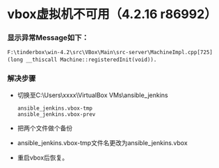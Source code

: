# vbox虚拟机不可用（4.2.16 r86992）

### 显示异常Message如下：

```
F:\tinderbox\win-4.2\src\VBox\Main\src-server\MachineImpl.cpp[725] (long __thiscall Machine::registeredInit(void)).　
```

### 解决步骤

- 切换至C:\Users\xxxx\VirtualBox VMs\ansible_jenkins

  ```
  ansible_jenkins.vbox-tmp
  ansible_jenkins.vbox-prev
  ```

- 把两个文件做个备份

- ansible_jenkins.vbox-tmp文件名更改为ansible_jenkins.vbox

- 重启vbox后恢复。
